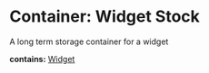 # Container: Widget Stock

A long term storage container for a widget

  **contains:** <a href='#' onclick='easy_select("Sample Types", "Widget")'>Widget</a>

